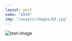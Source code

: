 ```yaml
---
layout: post
name: "2019"
img: "/assets/images/03.jpg"
---
```


![test-image](/assets/images/03.jpg)
